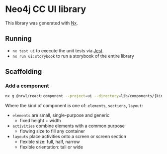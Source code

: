 # Neo4j CC UI library

This library was generated with [Nx](https://nx.dev).

## Running

- `nx test ui` to execute the unit tests via [Jest](https://jestjs.io).
- `nx run ui:storybook` to run a storybook of the entire library

## Scaffolding

### Add a component

```sh
nx g @nrwl/react:component --project=ui --directory=lib/components/{kind} --export=true --style=css --globalCss --name={component-name} --dryRun
```

Where the kind of component is one of: `elements`, `sections`, `layout`:

- `elements` are small, single-purpose and generic
  - fixed height + width
- `activities` combine elements with a common purpose
  - flowing size to fill any container
- `layouts` place activities onto a screen or screen section 
   - flexible size: full, half, narrow
   - flexible orientation: tall or wide

